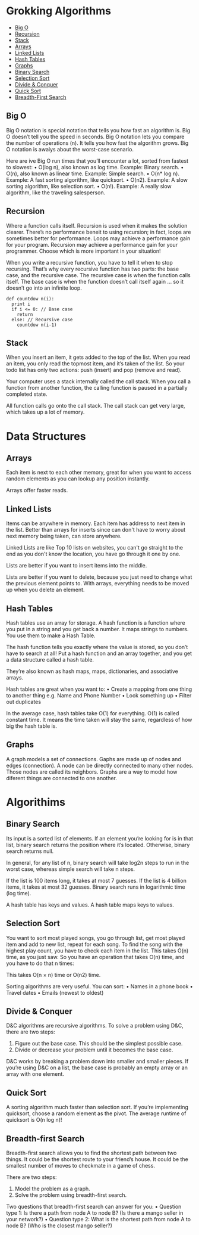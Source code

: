 # Grokking Algorithms
- [Big O](#big-o)
- [Recursion](#recursion)
- [Stack](#Stack)
- [Arrays](#arrays)
- [Linked Lists](#linked-lists)
- [Hash Tables](#hash-tables)
- [Graphs](#graphs)
- [Binary Search](#binary-search)
- [Selection Sort](#selection-sort)
- [Divide & Conquer](#divide-&-conquer)
- [Quick Sort](#quick-sort)
- [Breadth-First Search](#breadth-first-search)

## Big O
Big O notation is special notation that tells you how fast an algorithm is. Big O doesn’t tell you the speed in seconds. Big O notation lets you compare the number of operations (n). It tells you how fast the algorithm grows. Big O notation is awalys about the worst-case scenario.

Here are ive Big O run times that you’ll encounter a lot, sorted from fastest to slowest:
• O(log n), also known as log time. Example: Binary search.
• O(n), also known as linear time. Example: Simple search.
• O(n* log n). Example: A fast sorting algorithm, like quicksort.
• O(n2). Example: A slow sorting algorithm, like selection sort. 
• O(n!). Example: A really slow algorithm, like the traveling salesperson.

## Recursion
Where a function calls itself. Recursion is used when it makes the solution clearer. There’s no performance beneit to using recursion; in fact, loops are sometimes better for performance. Loops may achieve a performance gain for your program. Recursion may achieve a performance gain for your programmer. Choose which is more important in your situation!

When you write a recursive function, you have to tell it when to stop recursing. That’s why every recursive function has two parts: the base case, and the recursive case. The recursive case is when the function calls itself. The base case is when the function doesn’t call itself again ... so it doesn’t go into an infinite loop.

```
def countdow n(i):  
  print i
  if i <= 0: // Base case    
    return
  else: // Recursive case    
    countdow n(i-1)
```

## Stack
When you insert an item, it gets added to the top of the list. When you read an item, you only read the topmost item, and it’s taken of the list. So your todo list has only two actions: push (insert) and pop (remove and read). 

Your computer uses a stack internally called the call stack. When you call a function from another function, the calling function is paused in a partially completed state.

All function calls go onto the call stack. The call stack can get very large, which takes up a lot of memory.

# Data Structures

## Arrays
Each item is next to each other memory, great for when you want to access random elements as you can lookup any position instantly. 

Arrays offer faster reads.

## Linked Lists
Items can be anywhere in memory. Each item has address to next item in the list. Better than arrays for inserts since can don't have to worry about next memory being taken, can store anywhere.

Linked Lists are like Top 10 lists on websites, you can't go straight to the end as you don't know the location, you have go through it one by one.

Lists are better if you want to insert items into the middle. 

Lists are better if you want to delete, because you just need to change what the previous element points to. With arrays, everything needs to be moved up when you delete an element.

## Hash Tables
Hash tables use an array for storage. A hash function is a function where you put in a string and you get back a number. It maps strings to numbers. You use them to make a Hash Table.

The hash function tells you exactly where the value is stored, so you don’t have to search at all! Put a hash function and an array together, and you get a data structure called a hash table.

They’re also known as hash maps, maps, dictionaries, and associative arrays.

Hash tables are great when you want to:
• Create a mapping from one thing to another thing e.g. Name and Phone Number
• Look something up
• Filter out duplicates

In the average case, hash tables take O(1) for everything. O(1) is called constant time. It means the time taken will stay the same, regardless of how  big the hash table is.

## Graphs
A graph models a set of connections. Gaphs are made up of nodes and edges (connection). A node can be directly connected to many other nodes. Those nodes are called its neighbors. Graphs are a way to model how diferent things are connected to one another. 

# Algorithims

## Binary Search
Its input is a sorted list of elements. If an element you’re looking for is in that list, binary search returns the position where it’s located. 
Otherwise, binary search returns null. 

In general, for any list of n, binary search will take log2n steps to run in the worst case, whereas simple search will take n steps.

If the list is 100 items long, it takes at most 7 guesses. If the list is 4 billion items, it takes at most 32 guesses. 
Binary search runs in logarithmic time (log time).

A hash table has keys and values. A hash table maps keys to values.

## Selection Sort
You want to sort most played songs, you go through list, get most played item and add to new list, repeat for each song. To find the song with the highest play count, you have to check each item in the list. This takes O(n) time, as you just saw. So you have an operation that takes O(n) time, and you have to do that n times:

This takes O(n × n) time or O(n2) time.

Sorting algorithms are very useful. You can sort:
• Names in a phone book
• Travel dates
• Emails (newest to oldest)

## Divide & Conquer
D&C algorithms are recursive algorithms. To solve a problem using D&C, there are two steps:
1. Figure out the base case. This should be the simplest possible case.
2. Divide or decrease your problem until it becomes the base case.

D&C works by breaking a problem down into smaller and smaller pieces. If you’re using D&C on a list, the base case is probably an empty array or an array with one element.

## Quick Sort
A sorting algorithm much faster than selection sort. If you’re implementing quicksort, choose a random element as the pivot. The average runtime of quicksort is O(n log n)!

## Breadth-first Search
Breadth-first search allows you to find the shortest path between two things. It could be the shortest route to your friend’s house. It could be the smallest number of moves to checkmate in a game of chess.

There are two steps:
1. Model the problem as a graph.
2. Solve the problem using breadth-first search.

Two questions that breadth-first search can answer for you:
• Question type 1: Is there a path from node A to node B? (Is there a mango seller in your network?)
• Question type 2: What is the shortest path from node A to node B? (Who is the closest mango seller?)
